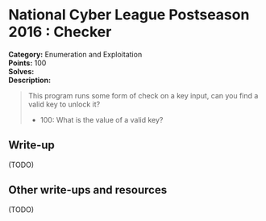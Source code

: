 # National Cyber League Postseason 2016 : Checker

**Category:** Enumeration and Exploitation  
**Points:** 100  
**Solves:**  
**Description:**  

> This program runs some form of check on a key input, can you find a valid key to unlock it?
> * 100: What is the value of a valid key?

## Write-up

(TODO)

## Other write-ups and resources

(TODO)
